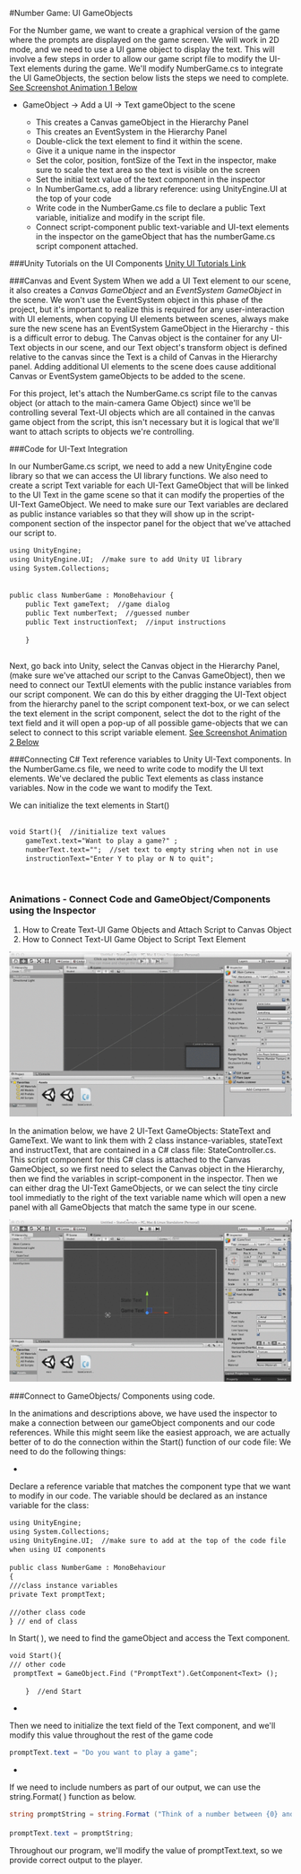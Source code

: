 #Number Game: UI GameObjects

For the Number game, we want to create a graphical version of the game where the prompts are displayed on the game screen.  We will work in 2D mode, and we need to use a UI game object to display  the text.  This will involve a few steps in order to allow our game script file to modify the UI-Text elements during the game. We'll modify NumberGame.cs to integrate the UI GameObjects, the section below lists the steps we need to complete.  [See Screenshot Animation 1 Below](https://kdoore.gitbooks.io/cs-2335/content/state_controlled_ui-text.html#animations)

-  GameObject -> Add a UI -> Text gameObject to the scene

    -  This creates a Canvas gameObject in the Hierarchy Panel
    -  This creates an EventSystem in the Hierarchy Panel
    -  Double-click the text element to find it within the scene.
    - Give it a unique name in the inspector
    -  Set the color, position, fontSize of the Text in the inspector, make sure to scale the text area so the text is visible on the screen
    -  Set the initial text value of the text component in the inspector
    -  In NumberGame.cs, add a library reference: using UnityEngine.UI at the top of your code
    -  Write code in the NumberGame.cs file to declare a public Text variable, initialize and modify in the script file.
    -  Connect script-component public text-variable and UI-text elements in the inspector on the gameObject that has the numberGame.cs script component attached.
    
###Unity Tutorials on the UI Components
[Unity UI Tutorials Link](https://unity3d.com/learn/tutorials/topics/user-interface-ui)

###Canvas and Event System 
When we add a UI Text element to our scene, it also creates a *Canvas GameObject* and an *EventSystem GameObject* in the scene.  We won't use the EventSystem object in this phase of the project, but it's important to realize this is required for any user-interaction with UI elements, when copying UI elements between scenes, always make sure the new scene has an EventSystem GameObject in the Hierarchy - this is a difficult error to debug.  The Canvas object is the container for any UI-Text objects in our scene, and our Text object's transform object is defined relative to the canvas since the Text is a child of Canvas in the Hierarchy panel. Adding additional UI elements to the scene does cause additional Canvas or EventSystem gameObjects to be added to the scene. 

For this project, let's attach the NumberGame.cs script file to the canvas object (or attach to the main-camera Game Object) since we'll be controlling several Text-UI objects which are all contained in the canvas game object from the script, this isn't necessary but it is logical that we'll want to attach scripts to objects we're controlling.

###Code for UI-Text Integration

In our NumberGame.cs script, we need to add a new UnityEngine code library so that we can access the UI library functions. We also need to create a script Text variable for each UI-Text GameObject that will be linked to the UI Text in the game scene so that it can modify the properties of the UI-Text GameObject. We need to make sure our Text variables are declared as public instance variables so that they will show up in the script-component section of the inspector panel for the object that we've attached our script to.  

```Csharp
using UnityEngine;
using UnityEngine.UI;  //make sure to add Unity UI library
using System.Collections;


public class NumberGame : MonoBehaviour {
	public Text gameText;  //game dialog
	public Text numberText;  //guessed number
	public Text instructionText;  //input instructions
	
	}
	
```

Next, go back into Unity, select the Canvas object in the Hierarchy Panel, (make sure we've attached our script to the Canvas GameObject), then we need to connect our TextUI elements with the public instance variables from our script component. We can do this by either dragging the UI-Text object from the hierarchy panel to the script component text-box, or we can select the text element in the script component, select the dot to the right of the text field and it will open a pop-up of all possible game-objects that we can select to connect to this script variable element.   [See Screenshot Animation 2 Below](https://kdoore.gitbooks.io/cs-2335/content/state_controlled_ui-text.html#animations)


###Connecting C# Text reference variables to Unity UI-Text components.
In the NumberGame.cs file, we need to write code to modify the UI text elements.  We've declared the public Text elements as class instance variables.  Now in the code we want to modify the Text.

We can initialize the text elements in Start()

```Csharp

void Start(){  //initialize text values
    gameText.text="Want to play a game?" ;
    numberText.text="";  //set text to empty string when not in use
    instructionText="Enter Y to play or N to quit";
    
    
```


### Animations - Connect Code and GameObject/Components using the Inspector 
1. How to Create Text-UI Game Objects and Attach Script to Canvas Object
2. How to Connect Text-UI Game Object to Script Text Element


![](GU6iOIPXxo.gif)

In the animation below, we have 2 UI-Text GameObjects: StateText and GameText. We want to link them with 2 class instance-variables, stateText and instructText, that are contained in a C# class file: StateController.cs.  This script component for this C# class is attached to the Canvas GameObject, so we first need to select the Canvas object in the Hierarchy, then we find the variables in script-component in the inspector.  Then we can either drag the UI-Text GameObjects, or we can select the tiny circle tool immediatly to the right of the text variable name which will open a new panel with all GameObjects that match the same type in our scene.


![](jfawLfwFA0.gif)



###Connect to GameObjects/ Components using code.

In the animations and descriptions above, we have used the inspector to make a connection between our gameObject components and our code references.  While this might seem like the easiest approach, we are actually better of to do the connection within the Start() function of our code file:  We need to do the following things:


* 
Declare a reference variable that matches the component type that we want to modify in our code.  The variable should be declared as an instance variable for the class: 


```cSharp
using UnityEngine;
using System.Collections;
using UnityEngine.UI;  //make sure to add at the top of the code file when using UI components

public class NumberGame : MonoBehaviour
{
///class instance variables
private Text promptText;    

///other class code
} // end of class

```



In Start( ), we need to find the gameObject and access the Text component.
 
```CSharp
void Start(){
/// other code
 promptText = GameObject.Find ("PromptText").GetComponent<Text> ();
	
    }  //end Start
 ```

  
* 
Then we need to initialize the text field of the Text component, and we'll modify this value throughout the rest of the game code

```C#
promptText.text = "Do you want to play a game";
 ```
 
* 
If we need to include numbers as part of our output, we can use the string.Format( ) function as below.

```C#
string promptString = string.Format ("Think of a number between {0} and {1}", min, max); 

promptText.text = promptString;		
```

Throughout our program, we'll modify the value of promptText.text, so we provide correct output to the player.